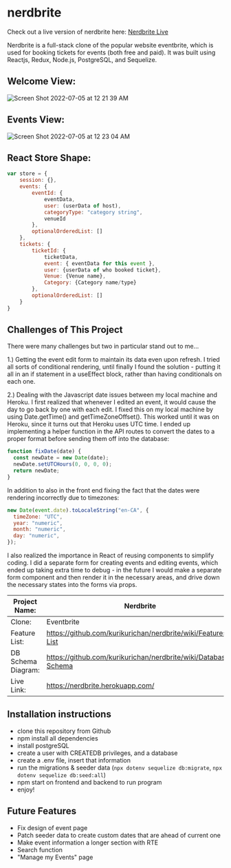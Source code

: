 # nerdbrite

Check out a live version of nerdbrite here: [Nerdbrite Live](https://nerdbrite.onrender.com/)

Nerdbrite is a full-stack clone of the popular website eventbrite, which is used for booking tickets for events (both free and paid). It was built using Reactjs, Redux, Node.js, PostgreSQL, and Sequelize.

## Welcome View:

![Screen Shot 2022-07-05 at 12 21 39 AM](https://user-images.githubusercontent.com/8907997/177274368-a419cb23-1980-4980-bdaf-bebf7bd2a7e1.png)

## Events View:

![Screen Shot 2022-07-05 at 12 23 04 AM](https://user-images.githubusercontent.com/8907997/177274571-4d78f56c-1217-45cc-ae84-28b96bea950e.png)

## React Store Shape:

```javascript
var store = {
    session: {},
    events: {
        eventId: {
            eventData,
            user: (userData of host),
            categoryType: "category string",
            venueId
        },
        optionalOrderedList: []
    },
    tickets: {
        ticketId: {
            ticketData,
            event: { eventData for this event },
            user: {userData of who booked ticket},
            Venue: {Venue name},
            Category: {Category name/type}
        },
        optionalOrderedList: []
    }
}
```

## Challenges of This Project

There were many challenges but two in particular stand out to me...

1.) Getting the event edit form to maintain its data even upon refresh. I tried all sorts of conditional rendering, until finally I found the solution - putting it all in an if statement in a useEffect block, rather than having conditionals on each one.

2.) Dealing with the Javascript date issues between my local machine and Heroku. I first realized that whenever I edited an event, it would cause the day to go back by one with each edit. I fixed this on my local machine by using Date.getTime() and getTimeZoneOffset(). This worked until it was on Heroku, since it turns out that Heroku uses UTC time. I ended up implementing a helper function in the API routes to convert the dates to a proper format before sending them off into the database:

```javascript
function fixDate(date) {
  const newDate = new Date(date);
  newDate.setUTCHours(0, 0, 0, 0);
  return newDate;
}
```

In addition to also in the front end fixing the fact that the dates were rendering incorrectly due to timezones:

```javascript
new Date(event.date).toLocaleString("en-CA", {
  timeZone: "UTC",
  year: "numeric",
  month: "numeric",
  day: "numeric",
});
```

I also realized the importance in React of reusing components to simplify coding. I did a separate form for creating events and editing events, which ended up taking extra time to debug - in the future I would make a separate form component and then render it in the necessary areas, and drive down the necessary states into the forms via props.

| Project Name:      | Nerdbrite                                                      |
| ------------------ | -------------------------------------------------------------- |
| Clone:             | Eventbrite                                                     |
| Feature List:      | https://github.com/kurikurichan/nerdbrite/wiki/Features-List   |
| DB Schema Diagram: | https://github.com/kurikurichan/nerdbrite/wiki/Database-Schema |
| Live Link:         | https://nerdbrite.herokuapp.com/                               |

## Installation instructions

- clone this repository from Github
- npm install all dependencies
- install postgreSQL
- create a user with CREATEDB privileges, and a database
- create a .env file, insert that information
- run the migrations & seeder data (`npx dotenv sequelize db:migrate`, `npx dotenv sequelize db:seed:all`)
- npm start on frontend and backend to run program
- enjoy!

## Future Features

- Fix design of event page
- Patch seeder data to create custom dates that are ahead of current one
- Make event information a longer section with RTE
- Search function
- "Manage my Events" page
